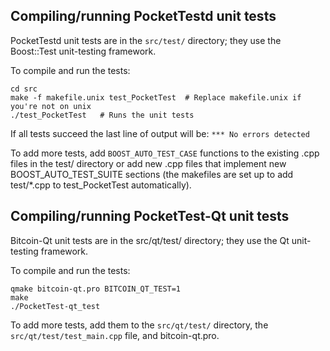 Compiling/running PocketTestd unit tests
------------------------------------

PocketTestd unit tests are in the `src/test/` directory; they
use the Boost::Test unit-testing framework.

To compile and run the tests:

	cd src
	make -f makefile.unix test_PocketTest  # Replace makefile.unix if you're not on unix
	./test_PocketTest   # Runs the unit tests

If all tests succeed the last line of output will be:
`*** No errors detected`

To add more tests, add `BOOST_AUTO_TEST_CASE` functions to the existing
.cpp files in the test/ directory or add new .cpp files that
implement new BOOST_AUTO_TEST_SUITE sections (the makefiles are
set up to add test/*.cpp to test_PocketTest automatically).


Compiling/running PocketTest-Qt unit tests
---------------------------------------

Bitcoin-Qt unit tests are in the src/qt/test/ directory; they
use the Qt unit-testing framework.

To compile and run the tests:

	qmake bitcoin-qt.pro BITCOIN_QT_TEST=1
	make
	./PocketTest-qt_test

To add more tests, add them to the `src/qt/test/` directory,
the `src/qt/test/test_main.cpp` file, and bitcoin-qt.pro.

